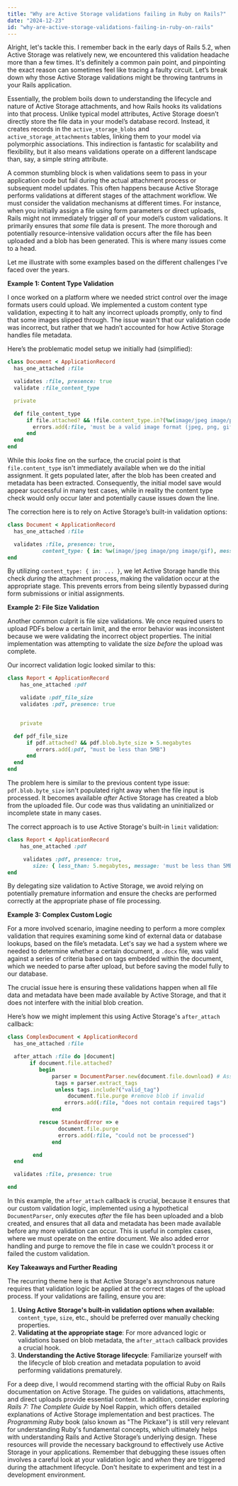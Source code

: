 ```yaml
---
title: "Why are Active Storage validations failing in Ruby on Rails?"
date: "2024-12-23"
id: "why-are-active-storage-validations-failing-in-ruby-on-rails"
---
```


Alright, let's tackle this. I remember back in the early days of Rails 5.2, when Active Storage was relatively new, we encountered this validation headache more than a few times. It's definitely a common pain point, and pinpointing the exact reason can sometimes feel like tracing a faulty circuit. Let’s break down why those Active Storage validations might be throwing tantrums in your Rails application.

Essentially, the problem boils down to understanding the lifecycle and nature of Active Storage attachments, and how Rails hooks its validations into that process. Unlike typical model attributes, Active Storage doesn’t directly store the file data in your model’s database record. Instead, it creates records in the `active_storage_blobs` and `active_storage_attachments` tables, linking them to your model via polymorphic associations. This indirection is fantastic for scalability and flexibility, but it also means validations operate on a different landscape than, say, a simple string attribute.

A common stumbling block is when validations seem to pass in your application code but fail during the actual attachment process or subsequent model updates. This often happens because Active Storage performs validations at different stages of the attachment workflow. We must consider the validation mechanisms at different times. For instance, when you initially assign a file using form parameters or direct uploads, Rails might not immediately trigger *all* of your model’s custom validations. It primarily ensures that *some* file data is present. The more thorough and potentially resource-intensive validation occurs after the file has been uploaded and a blob has been generated. This is where many issues come to a head.

Let me illustrate with some examples based on the different challenges I've faced over the years.

**Example 1: Content Type Validation**

I once worked on a platform where we needed strict control over the image formats users could upload. We implemented a custom content type validation, expecting it to halt any incorrect uploads promptly, only to find that some images slipped through. The issue wasn't that our validation code was incorrect, but rather that we hadn’t accounted for how Active Storage handles file metadata.

Here’s the problematic model setup we initially had (simplified):

```ruby
class Document < ApplicationRecord
  has_one_attached :file

  validates :file, presence: true
  validate :file_content_type

  private

  def file_content_type
      if file.attached? && !file.content_type.in?(%w(image/jpeg image/png image/gif))
        errors.add(:file, 'must be a valid image format (jpeg, png, gif)')
      end
  end
end
```

While this *looks* fine on the surface, the crucial point is that `file.content_type` isn't immediately available when we do the initial assignment. It gets populated later, after the blob has been created and metadata has been extracted. Consequently, the initial model save would appear successful in many test cases, while in reality the content type check would only occur later and potentially cause issues down the line.

The correction here is to rely on Active Storage’s built-in validation options:

```ruby
class Document < ApplicationRecord
  has_one_attached :file

  validates :file, presence: true,
           content_type: { in: %w(image/jpeg image/png image/gif), message: 'must be a valid image format (jpeg, png, gif)' }
end
```

By utilizing `content_type: { in: ... }`, we let Active Storage handle this check *during* the attachment process, making the validation occur at the appropriate stage. This prevents errors from being silently bypassed during form submissions or initial assignments.

**Example 2: File Size Validation**

Another common culprit is file size validations. We once required users to upload PDFs below a certain limit, and the error behavior was inconsistent because we were validating the incorrect object properties. The initial implementation was attempting to validate the size *before* the upload was complete.

Our incorrect validation logic looked similar to this:

```ruby
class Report < ApplicationRecord
    has_one_attached :pdf

    validate :pdf_file_size
    validates :pdf, presence: true


    private

  def pdf_file_size
      if pdf.attached? && pdf.blob.byte_size > 5.megabytes
         errors.add(:pdf, "must be less than 5MB")
      end
  end
end
```

The problem here is similar to the previous content type issue: `pdf.blob.byte_size` isn't populated right away when the file input is processed. It becomes available *after* Active Storage has created a blob from the uploaded file. Our code was thus validating an uninitialized or incomplete state in many cases.

The correct approach is to use Active Storage's built-in `limit` validation:

```ruby
class Report < ApplicationRecord
    has_one_attached :pdf

     validates :pdf, presence: true,
        size: { less_than: 5.megabytes, message: 'must be less than 5MB' }
end
```

By delegating size validation to Active Storage, we avoid relying on potentially premature information and ensure the checks are performed correctly at the appropriate phase of file processing.

**Example 3: Complex Custom Logic**

For a more involved scenario, imagine needing to perform a more complex validation that requires examining some kind of external data or database lookups, based on the file’s metadata. Let's say we had a system where we needed to determine whether a certain document, a `.docx` file, was valid against a series of criteria based on tags embedded within the document, which we needed to parse after upload, but before saving the model fully to our database.

The crucial issue here is ensuring these validations happen when all file data and metadata have been made available by Active Storage, and that it does not interfere with the initial blob creation.

Here’s how we might implement this using Active Storage's `after_attach` callback:

```ruby
class ComplexDocument < ApplicationRecord
  has_one_attached :file

  after_attach :file do |document|
       if document.file.attached?
          begin
              parser = DocumentParser.new(document.file.download) # Assume a parser exists to extract tags
               tags = parser.extract_tags
               unless tags.include?("valid_tag")
                   document.file.purge #remove blob if invalid
                  errors.add(:file, "does not contain required tags")
              end

          rescue StandardError => e
                document.file.purge
                errors.add(:file, "could not be processed")
              end

        end
  end

  validates :file, presence: true

end
```

In this example, the `after_attach` callback is crucial, because it ensures that our custom validation logic, implemented using a hypothetical `DocumentParser`, only executes *after* the file has been uploaded and a blob created, and ensures that all data and metadata has been made available before any more validation can occur. This is useful in complex cases, where we must operate on the entire document. We also added error handling and purge to remove the file in case we couldn't process it or failed the custom validation.

**Key Takeaways and Further Reading**

The recurring theme here is that Active Storage's asynchronous nature requires that validation logic be applied at the correct stages of the upload process. If your validations are failing, ensure you are:

1.  **Using Active Storage's built-in validation options when available:** `content_type`, `size`, etc., should be preferred over manually checking properties.
2.  **Validating at the appropriate stage**: For more advanced logic or validations based on blob metadata, the `after_attach` callback provides a crucial hook.
3.  **Understanding the Active Storage lifecycle**: Familiarize yourself with the lifecycle of blob creation and metadata population to avoid performing validations prematurely.

For a deep dive, I would recommend starting with the official Ruby on Rails documentation on Active Storage. The guides on validations, attachments, and direct uploads provide essential context. In addition, consider exploring *Rails 7: The Complete Guide* by Noel Rappin, which offers detailed explanations of Active Storage implementation and best practices. The *Programming Ruby* book (also known as "The Pickaxe") is still very relevant for understanding Ruby's fundamental concepts, which ultimately helps with understanding Rails and Active Storage’s underlying design. These resources will provide the necessary background to effectively use Active Storage in your applications.
Remember that debugging these issues often involves a careful look at your validation logic and *when* they are triggered during the attachment lifecycle. Don't hesitate to experiment and test in a development environment.

